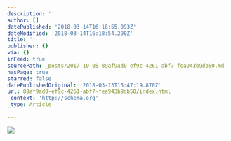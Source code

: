 ```yaml
---
description: ''
author: []
datePublished: '2018-03-14T16:18:55.093Z'
dateModified: '2018-03-14T16:18:54.290Z'
title: ''
publisher: {}
via: {}
inFeed: true
sourcePath: _posts/2017-10-05-89af9ad0-ef9c-4261-abf7-fea943b9db50.md
hasPage: true
starred: false
datePublishedOriginal: '2018-03-13T15:47:19.870Z'
url: 89af9ad0-ef9c-4261-abf7-fea943b9db50/index.html
_context: 'http://schema.org'
_type: Article

---
```

![](https://the-grid-user-content.s3-us-west-2.amazonaws.com/ebe066e9-cc29-4866-ad9c-4be215f3ec6d.jpg)